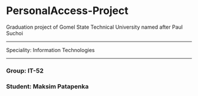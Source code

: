 # PersonalAccess-Project

Graduation project of Gomel State Technical University named after Paul Suchoi
***

Speciality: Information Technologies
***

### Group: IT-52
### Student: Maksim Patapenka
